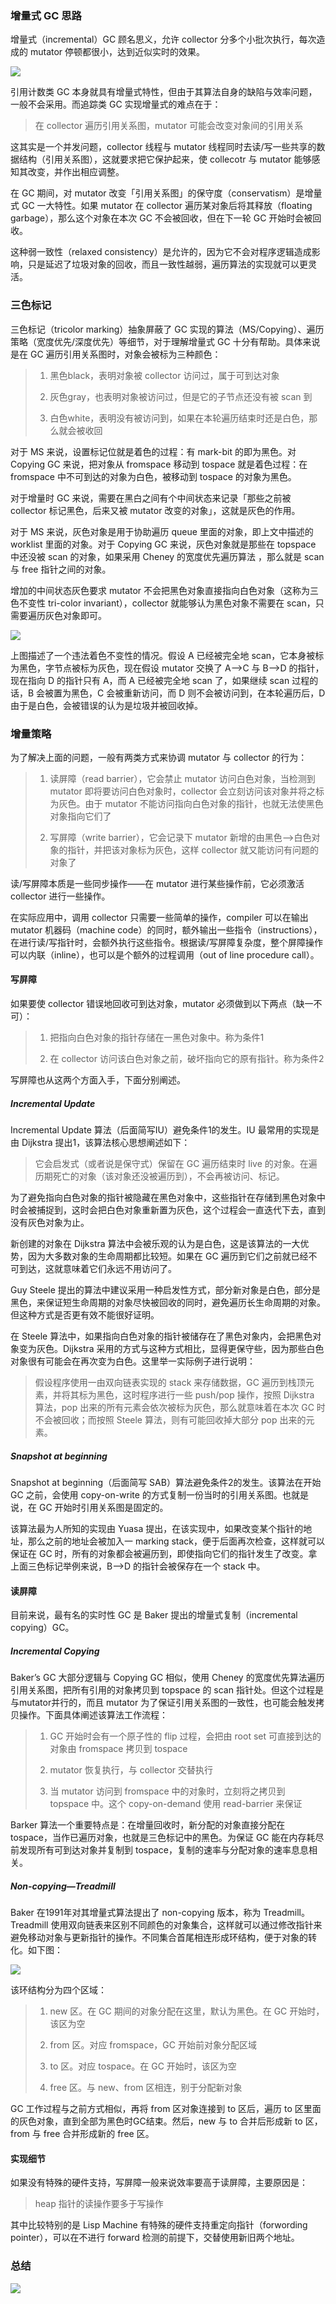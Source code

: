 ### 增量式 GC 思路
增量式（incremental）GC 顾名思义，允许 collector 分多个小批次执行，每次造成的 mutator 停顿都很小，达到近似实时的效果。

![](2.4.6/1.png)

引用计数类 GC 本身就具有增量式特性，但由于其算法自身的缺陷与效率问题，一般不会采用。而追踪类 GC 实现增量式的难点在于：
> 在 collector 遍历引用关系图，mutator 可能会改变对象间的引用关系

这其实是一个并发问题，collector 线程与 mutator 线程同时去读/写一些共享的数据结构（引用关系图），这就要求把它保护起来，使 collecotr 与 mutator 能够感知其改变，并作出相应调整。

在 GC 期间，对 mutator 改变「引用关系图」的保守度（conservatism）是增量式 GC 一大特性。如果 mutator 在 collector 遍历某对象后将其释放（floating garbage），那么这个对象在本次 GC 不会被回收，但在下一轮 GC 开始时会被回收。

这种弱一致性（relaxed consistency）是允许的，因为它不会对程序逻辑造成影响，只是延迟了垃圾对象的回收，而且一致性越弱，遍历算法的实现就可以更灵活。
### 三色标记
三色标记（tricolor marking）抽象屏蔽了 GC 实现的算法（MS/Copying）、遍历策略（宽度优先/深度优先）等细节，对于理解增量式 GC 十分有帮助。具体来说是在 GC 遍历引用关系图时，对象会被标为三种颜色：
> 1. 黑色black，表明对象被 collector 访问过，属于可到达对象
> 
> 2. 灰色gray，也表明对象被访问过，但是它的子节点还没有被 scan 到
> 
> 3. 白色white，表明没有被访问到，如果在本轮遍历结束时还是白色，那么就会被收回

对于 MS 来说，设置标记位就是着色的过程：有 mark-bit 的即为黑色。对 Copying GC 来说，把对象从 fromspace 移动到 tospace 就是着色过程：在 fromspace 中不可到达的对象为白色，被移动到 tospace 的对象为黑色。

对于增量时 GC 来说，需要在黑白之间有个中间状态来记录「那些之前被 collector 标记黑色，后来又被 mutator 改变的对象」，这就是灰色的作用。

对于 MS 来说，灰色对象是用于协助遍历 queue 里面的对象，即上文中描述的 worklist 里面的对象。对于 Copying GC 来说，灰色对象就是那些在 topspace 中还没被 scan 的对象，如果采用 Cheney 的宽度优先遍历算法 ，那么就是 scan 与 free 指针之间的对象。

增加的中间状态灰色要求 mutator 不会把黑色对象直接指向白色对象（这称为三色不变性 tri-color invariant），collector 就能够认为黑色对象不需要在 scan，只需要遍历灰色对象即可。

![](2.4.6/2.png)

上图描述了一个违法着色不变性的情况。假设 A 已经被完全地 scan，它本身被标为黑色，字节点被标为灰色，现在假设 mutator 交换了 A–>C 与 B–>D 的指针，现在指向 D 的指针只有 A，而 A 已经被完全地 scan 了，如果继续 scan 过程的话，B 会被置为黑色，C 会被重新访问，而 D 则不会被访问到，在本轮遍历后，D 由于是白色，会被错误的认为是垃圾并被回收掉。
### 增量策略
为了解决上面的问题，一般有两类方式来协调 mutator 与 collector 的行为：
> 1. 读屏障（read barrier），它会禁止 mutator 访问白色对象，当检测到 mutator 即将要访问白色对象时，collector 会立刻访问该对象并将之标为灰色。由于 mutator 不能访问指向白色对象的指针，也就无法使黑色对象指向它们了
> 
> 2. 写屏障（write barrier），它会记录下 mutator 新增的由黑色–>白色对象的指针，并把该对象标为灰色，这样 collector 就又能访问有问题的对象了

读/写屏障本质是一些同步操作——在 mutator 进行某些操作前，它必须激活 collector 进行一些操作。

在实际应用中，调用 collector 只需要一些简单的操作，compiler 可以在输出 mutator 机器码（machine code）的同时，额外输出一些指令（instructions），在进行读/写指针时，会额外执行这些指令。根据读/写屏障复杂度，整个屏障操作可以内联（inline），也可以是个额外的过程调用（out of line procedure call）。
#### 写屏障
如果要使 collector 错误地回收可到达对象，mutator 必须做到以下两点（缺一不可）：
> 1. 把指向白色对象的指针存储在一黑色对象中。称为条件1
> 
> 2. 在 collector 访问该白色对象之前，破坏指向它的原有指针。称为条件2

写屏障也从这两个方面入手，下面分别阐述。
##### Incremental Update
Incremental Update 算法（后面简写IU）避免条件1的发生。IU 最常用的实现是由 Dijkstra 提出1，该算法核心思想阐述如下：
> 它会启发式（或者说是保守式）保留在 GC 遍历结束时 live 的对象。在遍历期死亡的对象（该对象还没被遍历到），不会再被访问、标记。

为了避免指向白色对象的指针被隐藏在黑色对象中，这些指针在存储到黑色对象中时会被捕捉到，这时会把白色对象重新置为灰色，这个过程会一直迭代下去，直到没有灰色对象为止。

新创建的对象在 Dijkstra 算法中会被乐观的认为是白色，这是该算法的一大优势，因为大多数对象的生命周期都比较短。如果在 GC 遍历到它们之前就已经不可到达，这就意味着它们永远不用访问了。

Guy Steele 提出的算法中建议采用一种启发性方式，部分新对象是白色，部分是黑色，来保证短生命周期的对象尽快被回收的同时，避免遍历长生命周期的对象。但这种方式是否更有效不能很好证明。

在 Steele 算法中，如果指向白色对象的指针被储存在了黑色对象内，会把黑色对象变为灰色。Dijkstra 采用的方式与这种方式相比，显得更保守些，因为那些白色对象很有可能会在再次变为白色。这里举一实际例子进行说明：
> 假设程序使用一由双向链表实现的 stack 来存储数据，GC 遍历到栈顶元素，并将其标为黑色，这时程序进行一些 push/pop 操作，按照 Dijkstra 算法，pop 出来的所有元素会依次被标为灰色，那么就意味着在本次 GC 时不会被回收；而按照 Steele 算法，则有可能回收掉大部分 pop 出来的元素。

##### Snapshot at beginning
Snapshot at beginning（后面简写 SAB）算法避免条件2的发生。该算法在开始 GC 之前，会使用 copy-on-write 的方式复制一份当时的引用关系图。也就是说，在 GC 开始时引用关系图是固定的。

该算法最为人所知的实现由 Yuasa 提出，在该实现中，如果改变某个指针的地址，那么之前的地址会被加入一 marking stack，便于后面再次检查，这样就可以保证在 GC 时，所有的对象都会被遍历到，即使指向它们的指针发生了改变。拿上面三色标记举例来说，B–>D 的指针会被保存在一个 stack 中。
#### 读屏障
目前来说，最有名的实时性 GC 是 Baker 提出的增量式复制（incremental copying）GC。
##### Incremental Copying
Baker’s GC 大部分逻辑与 Copying GC 相似，使用 Cheney 的宽度优先算法遍历引用关系图，把所有引用的对象拷贝到 topspace 的 scan 指针处。但这个过程是与mutator并行的，而且 mutator 为了保证引用关系图的一致性，也可能会触发拷贝操作。下面具体阐述该算法工作流程：
> 1. GC 开始时会有一个原子性的 flip 过程，会把由 root set 可直接到达的对象由 fromspace 拷贝到 tospace
> 
> 2. mutator 恢复执行，与 collector 交替执行
> 
> 3. 当 mutator 访问到 fromspace 中的对象时，立刻将之拷贝到 topspace 中。这个 copy-on-demand 使用 read-barrier 来保证

Barker 算法一个重要特点是：在增量回收时，新分配的对象直接分配在 tospace，当作已遍历对象，也就是三色标记中的黑色。为保证 GC 能在内存耗尽前发现所有可到达对象并复制到 tospace，复制的速率与分配对象的速率息息相关。
##### Non-copying—Treadmill
Baker 在1991年对其增量式算法提出了 non-copying 版本，称为 Treadmill。Treadmill 使用双向链表来区别不同颜色的对象集合，这样就可以通过修改指针来避免移动对象与更新指针的操作。不同集合首尾相连形成环结构，便于对象的转化。如下图：

![](2.4.6/3.png)

该环结构分为四个区域：
> 1. new 区。在 GC 期间的对象分配在这里，默认为黑色。在 GC 开始时，该区为空
> 
> 2. from 区。对应 fromspace，GC 开始前对象分配区域
> 
> 3. to 区。对应 tospace。在 GC 开始时，该区为空
> 
> 4. free 区。与 new、from 区相连，别于分配新对象

GC 工作过程与之前方式相似，再将 from 区对象连接到 to 区后，遍历 to 区里面的灰色对象，直到全部为黑色时GC结束。然后，new 与 to 合并后形成新 to 区，from 与 free 合并形成新的 free 区。
#### 实现细节
如果没有特殊的硬件支持，写屏障一般来说效率要高于读屏障，主要原因是：
> heap 指针的读操作要多于写操作

其中比较特别的是 Lisp Machine 有特殊的硬件支持重定向指针（forwording pointer），可以在不进行 forward 检测的前提下，交替使用新旧两个地址。
### 总结
![](2.4.6/4.png)
